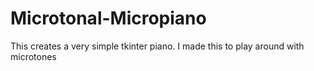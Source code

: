 # Microtonal-Micropiano
This creates a very simple tkinter piano. I made this to play around with microtones
